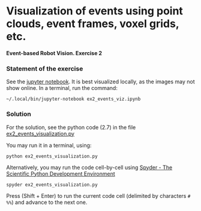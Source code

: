 # Visualization of events using point clouds, event frames, voxel grids, etc.

**Event-based Robot Vision. Exercise 2**

### Statement of the exercise

See the [jupyter notebook](ex2_events_viz.ipynb). It is best visualized locally, as the images may not show online. In a terminal, run the command: 

	~/.local/bin/jupyter-notebook ex2_events_viz.ipynb

### Solution

For the solution, see the python code (2.7) in the file [ex2_events_visualization.py](ex2_events_visualization.py)

You may run it in a terminal, using:

	python ex2_events_visualization.py
	
Alternatively, you may run the code cell-by-cell using [Spyder - The Scientific Python Development Environment](https://www.spyder-ide.org/)

	spyder ex2_events_visualization.py

Press (Shift + Enter) to run the current code cell (delimited by characters `# %%`) and advance to the next one.
